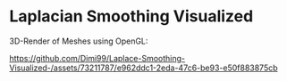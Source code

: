 # Laplacian Smoothing Visualized

3D-Render of Meshes using OpenGL: 




https://github.com/Dimi99/Laplace-Smoothing-Visualized-/assets/73211787/e962ddc1-2eda-47c6-be93-e50f883875cb

